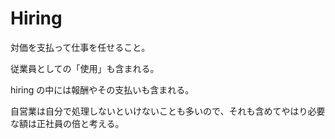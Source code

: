 # Hiring

対価を支払って仕事を任せること。

従業員としての「使用」も含まれる。

hiring の中には報酬やその支払いも含まれる。

自営業は自分で処理しないといけないことも多いので、それも含めてやはり必要な額は正社員の倍と考える。
